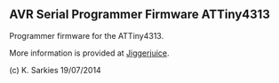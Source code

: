 AVR Serial Programmer Firmware ATTiny4313
-----------------------------------------

Programmer firmware for the ATTiny4313.

More information is provided at [Jiggerjuice](http://www.jiggerjuice.info/electronics/projects/serialprogrammer/firmware-bootloader.html).

(c) K. Sarkies 19/07/2014

